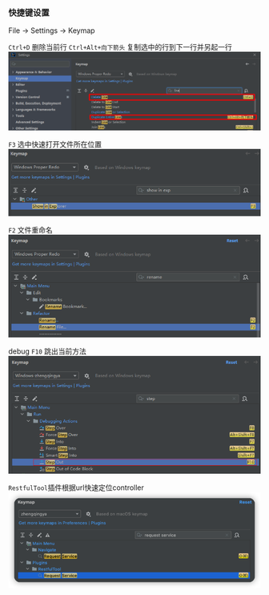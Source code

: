 ### 快捷键设置

File -> Settings -> Keymap

`Ctrl+D` 删除当前行
`Ctrl+Alt+向下箭头` 复制选中的行到下一行并另起一行
![idea-keymap-1.png](images/idea-keymap-1.png)

`F3` 选中快速打开文件所在位置
![idea-keymap-2.png](images/idea-keymap-2.png)

`F2` 文件重命名
![idea-keymap-3.png](images/idea-keymap-3.png)

debug `F10` 跳出当前方法
![idea-keymap-4.png](images/idea-keymap-4.png)

`RestfulTool`插件根据url快速定位controller
![idea-keymap-5.png](images/idea-keymap-5.png)